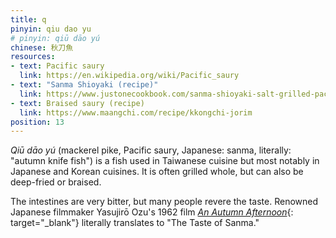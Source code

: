 ```yaml
---
title: q
pinyin: qiu dao yu
# pinyin: qiū dāo yú
chinese: 秋刀魚
resources: 
- text: Pacific saury
  link: https://en.wikipedia.org/wiki/Pacific_saury
- text: "Sanma Shioyaki (recipe)"
  link: https://www.justonecookbook.com/sanma-shioyaki-salt-grilled-pacific-saury/
- text: Braised saury (recipe)
  link: https://www.maangchi.com/recipe/kkongchi-jorim
position: 13
---
```


*Qiū dāo yú* (mackerel pike, Pacific saury, Japanese: sanma, literally: "autumn knife fish") is a fish used in Taiwanese cuisine but most notably in Japanese and Korean cuisines. It is often grilled whole, but can also be deep-fried or braised.

The intestines are very bitter, but many people revere the taste. Renowned Japanese filmmaker Yasujirō Ozu's 1962 film [*An Autumn Afternoon*](https://en.wikipedia.org/wiki/An_Autumn_Afternoon){: target="_blank"} literally translates to "The Taste of Sanma."
